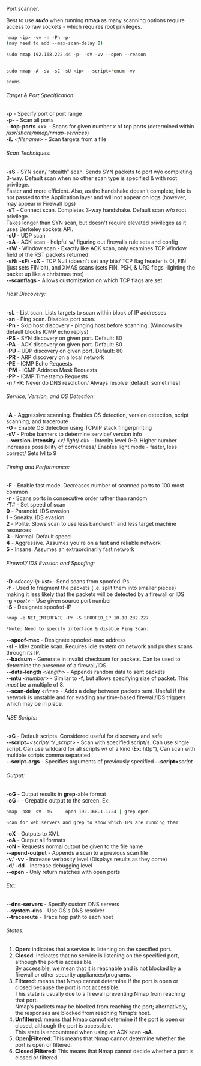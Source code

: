 
Port scanner.  
  
Best to use _**sudo**_ when running **nmap** as many scanning options require access to raw sockets - which requires root privileges.  

```bash
nmap <ip> -vv -n -Pn -p-  
(may need to add --max-scan-delay 0)  
  
sudo nmap 192.168.222.44 -p- -sV -vv --open --reason  
  
  
sudo nmap -A -sV -sC -sU <ip> --script=*enum -vv
```
	enums  
  
###### Target & Port Specification:  
**-p** - Specify port or port range  
**-p-** - Scan all ports  
**--top-ports** <_x_> - Scans for given number _x_ of top ports (determined within _/usr/share/nmap/nmap-services_)  
**-iL** _\<filename\>_ - Scan targets from a file  
  
  
###### Scan Techniques:  
**-sS** - SYN scan/ “stealth” scan. Sends SYN packets to port w/o completing 3-way. Default scan when no other scan type is specified & with root privilege.  
Faster and more efficient. Also, as the handshake doesn't complete, info is not passed to the Application layer and will not appear on logs (however, may appear in Firewall logs)  
**-sT** - Connect scan. Completes 3-way handshake. Default scan w/o root privilege.  
Takes longer than SYN scan, but doesn't require elevated privileges as it uses Berkeley sockets API.  
**-sU** - UDP scan  
**-sA** - ACK scan - helpful w/ figuring out firewalls rule sets and config  
**-sW** - Window scan - Exactly like ACK scan, only examines TCP Window field of the RST packets returned  
**-sN**/ **-sF**/ **-sX** - TCP Null (doesn't set any bits/ TCP flag header is 0), FIN (just sets FIN bit), and XMAS scans (sets FIN, PSH, & URG flags -lighting the packet up like a christmas tree)  
**--scanflags** - Allows customization on which TCP flags are set  
  
  
###### Host Discovery: 
**-sL** - List scan. Lists targets to scan within block of IP addresses  
**-sn** - Ping scan. Disables port scan.  
**-Pn** - Skip host discovery - pinging host before scanning. (Windows by default blocks ICMP echo replys)  
**-PS** - SYN discovery on given port. Default: 80  
**-PA** - ACK discovery on given port. Default: 80  
**-PU** - UDP discovery on given port. Default: 80  
**-PR** - ARP discovery on a local network  
**-PE** - ICMP Echo Requests  
**-PM** - ICMP Address Mask Requests  
**-PP** - ICMP Timestamp Requests  
**-n** / **-R**: Never do DNS resolution/ Always resolve \[default: sometimes\]  
  
  
  
###### Service, Version, and OS Detection:  
**-A** - Aggressive scanning. Enables OS detection, version detection, script scanning, and traceroute  
**-O** - Enable OS detection using TCP/IP stack fingerprinting  
**-sV** - Probe banners to determine service/ version info  
**--version-intensity** <_x_/ _light_/ _all_> - Intenity level 0-9. Higher number increases possibility of correctness/ Enables light mode - faster, less correct/ Sets lvl to 9  
  
  
###### Timing and Performance:  
**-F** - Enable fast mode. Decreases number of scanned ports to 100 most common  
**-r** - Scans ports in consecutive order rather than random  
**-T**_#_ - Set speed of scan  
**0** - Paranoid. IDS evasion  
**1** - Sneaky. IDS evasion  
**2** - Polite. Slows scan to use less bandwidth and less target machine resources  
**3** - Normal. Default speed  
**4** - Aggressive. Assumes you're on a fast and reliable network  
**5** - Insane. Assumes an extraordinarily fast network  
  
  
###### Firewall/ IDS Evasion and Spoofing:  
**-D** _\<decoy-ip-list\>_- Send scans from spoofed IPs  
**-f** - Used to fragment the packets (i.e. split them into smaller pieces) making it less likely that the packets will be detected by a firewall or IDS  
**-g** _\<port\>_ - Use given source port number  
**-S** - Designate spoofed-IP

```bash
nmap -e NET_INTERFACE -Pn -S SPOOFED_IP 10.10.232.227
```
	*Note: Need to specify interface & disable Ping Scan:

**--spoof-mac** - Designate spoofed-mac address  
**-sI** - Idle/ zombie scan. Requires idle system on network and pushes scans through its IP.  
**--badsum** - Generate in invalid checksum for packets. Can be used to determine the presence of a firewall/IDS.  
**--data-length** _\<length\>_ - Appends random data to sent packets  
**--mtu** _\<number\>_ - Similar to **-f**, but allows specifying size of packet. This _must_ be a multiple of 8.  
**--scan-delay** _\<time\>_ - Adds a delay between packets sent. Useful if the network is unstable and for evading any time-based firewall/IDS triggers which may be in place.  
  
  
###### NSE Scripts:  
**-sC** - Default scripts. Considered useful for discovery and safe  
**--script=**_<script/ */ ,script>_ - Scan with specified script/s. Can use single script. Can use wildcard for all scripts w/ of a kind (Ex: http*), Can scan with multiple scripts comma separated  
**--script-args** - Specifies arguments of previously specified **--script=**_script_  
  
  
###### Output:  
**-oG** - Output results in **grep**-able format  
**-oG -** - Grepable output to the screen. Ex:
```bash
nmap -p80 -sV -oG - --open 192.168.1.1/24 | grep open
```
	Scan for web servers and grep to show which IPs are running them  
**-oX** - Outputs to XML  
**-oA** - Output all formats  
**-oN** - Requests normal output be given to the file name  
**--apend-output** - Appends a scan to a previous scan file  
**-v**/ **-vv** - Increase verbosity level (Displays results as they come)  
**-d**/ **-dd** - Increase debugging level  
**--open** - Only return matches with open ports  
  
  
###### Etc:  
**--dns-servers** - Specify custom DNS servers  
**--system-dns** - Use OS's DNS resolver  
**--traceroute** - Trace hop path to each host  

  
###### States:  
  
1. **Open**: indicates that a service is listening on the specified port.  
2. **Closed**: indicates that no service is listening on the specified port, although the port is accessible.  
	By accessible, we mean that it is reachable and is not blocked by a firewall or other security appliances/programs.  
3. **Filtered**: means that Nmap cannot determine if the port is open or closed because the port is not accessible.  
	This state is usually due to a firewall preventing Nmap from reaching that port.  
	Nmap’s packets may be blocked from reaching the port; alternatively, the responses are blocked from reaching Nmap’s host.  
4. **Unfiltered**: means that Nmap cannot determine if the port is open or closed, although the port is accessible.  
	This state is encountered when using an ACK scan **-sA**.  
5. **Open|Filtered**: This means that Nmap cannot determine whether the port is open or filtered.  
6. **Closed|Filtered**: This means that Nmap cannot decide whether a port is closed or filtered.